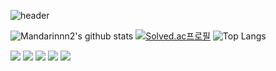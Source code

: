 ![header](https://capsule-render.vercel.app/api?type=Waving&text=mandarinnn2💗💗)

![Mandarinnn2's github stats](https://github-readme-stats.vercel.app/api?username=mandarinnn2&show_icons=true&theme=graywhite)
[![Solved.ac프로필](http://mazassumnida.wtf/api/v2/generate_badge?boj=mandarinnn2)](https://solved.ac/mandarinnn2)
![Top Langs](https://github-readme-stats.vercel.app/api/top-langs/?username=mandarinnn2&layout=compact&theme=graywhite)

<img src="https://img.shields.io/badge/JAVA-007396?style=for-the-badge&logo=java&logoColor=white"> <img src="https://img.shields.io/badge/MySQL-4479A1?style=for-the-badge&logo=MySQL&logoColor=white">
<img src="https://img.shields.io/badge/Oracle-F80000?style=for-the-badge&logo=Oracle&logoColor=white">
<img src="https://img.shields.io/badge/github-181717?style=for-the-badge&logo=github&logoColor=white">
<img src="https://img.shields.io/badge/python-3776AB?style=for-the-badge&logo=python&logoColor=white">


<!--
**mandarinnn2/mandarinnn2** is a ✨ _special_ ✨ repository because its `README.md` (this file) appears on your GitHub profile.

Here are some ideas to get you started:

- 🔭 I’m currently working on ...
- 🌱 I’m currently learning ...
- 👯 I’m looking to collaborate on ...
- 🤔 I’m looking for help with ...
- 💬 Ask me about ...
- 📫 How to reach me: ...
- 😄 Pronouns: ...
- ⚡ Fun fact: ...
-->
